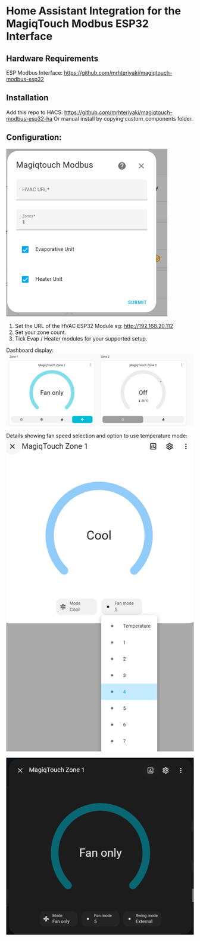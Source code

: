 # Home Assistant Integration for the MagiqTouch Modbus ESP32 Interface

## Hardware Requirements
ESP Modbus Interface: https://github.com/mrhteriyaki/magiqtouch-modbus-esp32

## Installation
Add this repo to HACS: https://github.com/mrhteriyaki/magiqtouch-modbus-esp32-ha
Or manual install by copying custom_components folder.


## Configuration:

![config](Images/config.PNG)  

1. Set the URL of the HVAC ESP32 Module eg: http://192.168.20.112  
2. Set your zone count.  
3. Tick Evap / Heater modules for your supported setup.  

Dashboard display:  
![dash](Images/dash.PNG)

Details showing fan speed selection and option to use temperature mode:  
![z1detail](Images/z1detail.PNG)

![z1detailfan](Images/fan.PNG)